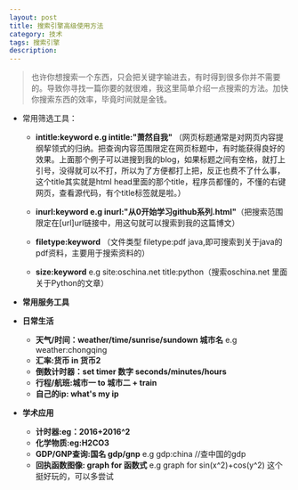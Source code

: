 ```yaml
---
layout: post
title: 搜索引擎高级使用方法
category: 技术
tags: 搜索引擎
description:
---
```



> 也许你想搜索一个东西，只会把关键字输进去，有时得到很多你并不需要的。导致你寻找一篇你要的就很难，我这里简单介绍一点搜索的方法。加快你搜索东西的效率，毕竟时间就是金钱。


- 常用筛选工具：

  - **intitle:keyword  e.g intitle:"萧然自我"** （网页标题通常是对网页内容提纲挈领式的归纳。把查询内容范围限定在网页标题中，有时能获得良好的效果。上面那个例子可以进搜到我的blog，如果标题之间有空格，就打上引号，没得就可以不打，所以为了方便都打上把，反正也费不了什么事，这个title其实就是html head里面的那个title，程序员都懂的，不懂的右键网页，查看源代码，有个title标签就是啦。） 
   
  - **inurl:keyword  e.g inurl:"从0开始学习github系列.html"**（把搜索范围限定在[url]url链接中，用这句就可以搜索到我的这篇博文）
	  
  - **filetype:keyword**  （文件类型  filetype:pdf java,即可搜索到关于java的pdf资料，主要用于搜索资料的）
  	
  - **size:keyword**    e.g site:oschina.net title:python（搜索oschina.net 里面关于Python的文章）


- **常用服务工具**

 - **日常生活**
   - **天气/时间：weather/time/sunrise/sundown 城市名** e.g weather:chongqing
   - **汇率:货币 in 货币2**
   - **倒数计时器：set timer 数字 seconds/minutes/hours**
   - **行程/航班:城市一 to 城市二    + train**
   - **自己的ip: what's my ip**

  - **学术应用**
    - **计时器:eg：2016+2016^2**
    - **化学物质:eg:H2CO3**
    - **GDP/GNP查询:国名 gdp/gnp**  e.g gdp:china //查中国的gdp
    - **回执函数图像: graph for 函数式** e.g graph for sin(x^2)+cos(y^2) 这个挺好玩的，可以多尝试
